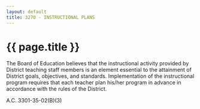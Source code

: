 ```yaml
---
layout: default
title: 3270 - INSTRUCTIONAL PLANS
---
```


{{ page.title }}
================

The Board of Education believes that the instructional activity provided
by District teaching staff members is an element essential to the
attainment of District goals, objectives, and standards. Implementation
of the instructional program requires that each teacher plan his/her
program in advance in accordance with the rules of the District.

A.C. 3301-35-02(B)(3)

